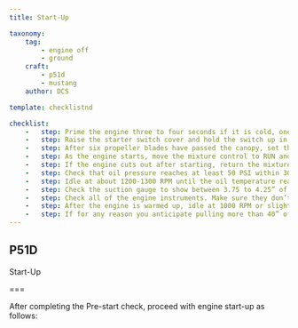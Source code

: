 ```yaml
---
title: Start-Up

taxonomy:
    tag:
        - engine off
        - ground
    craft:
        - p51d
        - mustang
    author: DCS

template: checklistnd

checklist:
    -   step: Prime the engine three to four seconds if it is cold, one if warm.
    -   step: Raise the starter switch cover and hold the switch up in the START position to operate the starter and begin turning the engine ([Home] key).
    -   step: After six propeller blades have passed the canopy, set the Ignition switch to BOTH while continuing to operate the starter.
    -   step: As the engine starts, move the mixture control to RUN and release the starter switch. If the engine fails to take hold after several revolutions, give it one second’s more prime. 
    -   step: If the engine cuts out after starting, return the mixture control immediately to IDLE CUTOFF. 
    -   step: Check that oil pressure reaches at least 50 PSI within 30 seconds. If it doesn’t, stop the engine.
    -   step: Idle at about 1200-1300 RPM until the oil temperature reaches 40°C and the oil pressure is steady.
    -   step: Check the suction gauge to show between 3.75 to 4.25” of vacuum pressure.
    -   step: Check all of the engine instruments. Make sure they don’t exceed or fall below their limits.
    -   step: After the engine is warmed up, idle at 1000 RPM or slightly less. This keeps the engine clean but not too hot. 
    -   step: If for any reason you anticipate pulling more than 40” of manifold during the engine ground run, be sure that the airplane is anchored. 
---
```


## P51D 
Start-Up

===

After completing the Pre-start check, proceed with engine start-up as follows: 

